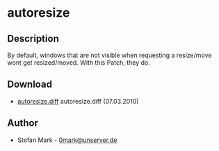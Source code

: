 # autoresize

## Description

By default, windows that are not visible when requesting a resize/move wont get resized/moved. With this Patch, they do.

## Download

 * [autoresize.diff](autoresize.diff) autoresize.diff (07.03.2010)

## Author

 * Stefan Mark - <0mark@unserver.de>
